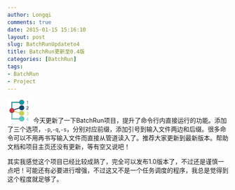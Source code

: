 ```yaml
---
author: Longqi
comments: true
date: 2015-01-15 15:16:10
layout: post
slug: BatchRunUpdateto4
title: BatchRun更新至0.4版
categories: [BatchRun]
tags:
- BatchRun
- Project
---
```

![](/public/images/batchrun.png)
今天更新了一下BatchRun项目，提升了命令行内直接运行的功能。添加了三个选项，`-p`,`-q`,`-s`，分别对应前缀，添加引号到输入文件两边和后缀。很多命令可以不用再书写输入文件而直接从管道读入了。推荐大家更新到最新版本。帮助文档和项目主页还没有更新，等有空又说吧！

其实我感觉这个项目已经比较成熟了，完全可以发布1.0版本了，不过还是谨慎一点吧！可能还有必要进行增强，不过这又不是一个任务调度的程序，我总是觉得到这个程度就足够了。
